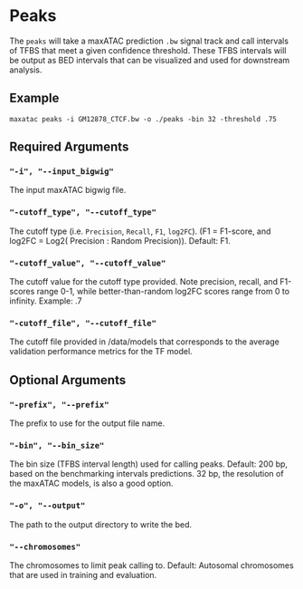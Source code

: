# Peaks

The `peaks` will take a maxATAC prediction `.bw` signal track and call intervals of TFBS that meet a given confidence threshold. These TFBS intervals will be output as BED intervals that can be visualized and used for downstream analysis.

## Example

`maxatac peaks -i GM12878_CTCF.bw -o ./peaks -bin 32 -threshold .75`

## Required Arguments

### `"-i", "--input_bigwig"`

The input maxATAC bigwig file.

### `"-cutoff_type", "--cutoff_type"`

The cutoff type (i.e. `Precision`, `Recall`, `F1`, `log2FC`). (F1 = F1-score, and log2FC = Log2( Precision : Random Precision)). Default: F1.

### `"-cutoff_value", "--cutoff_value"`

The cutoff value for the cutoff type provided. Note precision, recall, and F1-scores range 0-1, while better-than-random log2FC scores range from 0 to infinity. Example: .7

### `"-cutoff_file", "--cutoff_file"`

The cutoff file provided in /data/models that corresponds to the average validation performance metrics for the TF model. 

## Optional Arguments

### `"-prefix", "--prefix"`

The prefix to use for the output file name.

### `"-bin", "--bin_size"`

The bin size (TFBS interval length) used for calling peaks. Default: 200 bp, based on the benchmarking intervals predictions. 32 bp, the resolution of the maxATAC models, is also a good option. 

### `"-o", "--output"`

The path to the output directory to write the bed.

### `"--chromosomes"`

The chromosomes to limit peak calling to. Default: Autosomal chromosomes that are used in training and evaluation.
